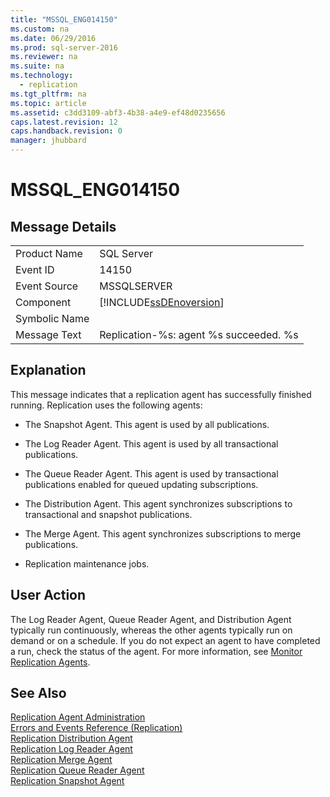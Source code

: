 ```yaml
---
title: "MSSQL_ENG014150"
ms.custom: na
ms.date: 06/29/2016
ms.prod: sql-server-2016
ms.reviewer: na
ms.suite: na
ms.technology: 
  - replication
ms.tgt_pltfrm: na
ms.topic: article
ms.assetid: c3dd3109-abf3-4b38-a4e9-ef48d0235656
caps.latest.revision: 12
caps.handback.revision: 0
manager: jhubbard
---
```

# MSSQL_ENG014150
## Message Details  
  
|||  
|-|-|  
|Product Name|SQL Server|  
|Event ID|14150|  
|Event Source|MSSQLSERVER|  
|Component|[!INCLUDE[ssDEnoversion](../../Topics/TopicNameContainA/tokens/ssDEnoversion_md.md)]|  
|Symbolic Name||  
|Message Text|Replication-%s: agent %s succeeded. %s|  
  
## Explanation  
 This message indicates that a replication agent has successfully finished running. Replication uses the following agents:  
  
-   The Snapshot Agent. This agent is used by all publications.  
  
-   The Log Reader Agent. This agent is used by all transactional publications.  
  
-   The Queue Reader Agent. This agent is used by transactional publications enabled for queued updating subscriptions.  
  
-   The Distribution Agent. This agent synchronizes subscriptions to transactional and snapshot publications.  
  
-   The Merge Agent. This agent synchronizes subscriptions to merge publications.  
  
-   Replication maintenance jobs.  
  
## User Action  
 The Log Reader Agent, Queue Reader Agent, and Distribution Agent typically run continuously, whereas the other agents typically run on demand or on a schedule. If you do not expect an agent to have completed a run, check the status of the agent. For more information, see [Monitor Replication Agents](../../Topics/TopicNameNotContainA/Monitor-Replication-Agents.md).  
  
## See Also  
 [Replication Agent Administration](../../Topics/TopicNameNotContainA/Replication-Agent-Administration.md)   
 [Errors and Events Reference (Replication)](../../Topics/TopicNameNotContainA/Errors-and-Events-Reference--Replication-.md)   
 [Replication Distribution Agent](../../Topics/TopicNameNotContainA/Replication-Distribution-Agent.md)   
 [Replication Log Reader Agent](../../Topics/TopicNameNotContainA/Replication-Log-Reader-Agent.md)   
 [Replication Merge Agent](../../Topics/TopicNameNotContainA/Replication-Merge-Agent.md)   
 [Replication Queue Reader Agent](../../Topics/TopicNameNotContainA/Replication-Queue-Reader-Agent.md)   
 [Replication Snapshot Agent](../../Topics/TopicNameNotContainA/Replication-Snapshot-Agent.md)